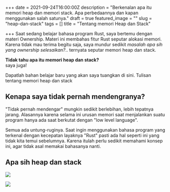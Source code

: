 +++
date = 2021-09-24T16:00:00Z
description = "Berkenalan apa itu memori heap dan memori stack. Apa perbedaannya dan kapan menggunakan salah satunya."
draft = true
featured_image = ""
slug = "heap-dan-stack"
tags = []
title = "Tentang memori Heap dan Stack"

+++
Saat sedang belajar bahasa program Rust, saya bertemu dengan materi Ownership. Materi ini membahas fitur Rust seputar alokasi memori. Karena tidak mau terima begitu saja, saya mundur sedikit _masalah apa sih yang ownership selesaikan?_.. ternyata seputar memori heap dan stack.

**Tidak tahu apa itu memori heap dan stack?**   
saya juga!

Dapatlah bahan belajar baru yang akan saya tuangkan di sini. Tulisan tentang memori heap dan stack

## Kenapa saya tidak pernah mendengranya?

"Tidak pernah mendengar" mungkin sedikit berlebihan, lebih tepatnya jarang. Alasannya karena selama ini urusan memori saat menjalankan suatu program hanya ada saat  berkutat dengan "low level language".

Semua ada untung-ruginya. Saat ingin menggunakan bahasa program yang terkenal dengan kecepatan layaknya "Rust" pasti ada hal seperti ini yang tidak kita temui sebelumnya. Karena itulah perlu sedikit memahami konsep ini, agar tidak asal memakai bahasanya nanti.

## Apa sih heap dan stack

![](https://i.ibb.co/w64Q6pP/heao.png)

![](https://i.ibb.co/9cLjzGg/stack.png)